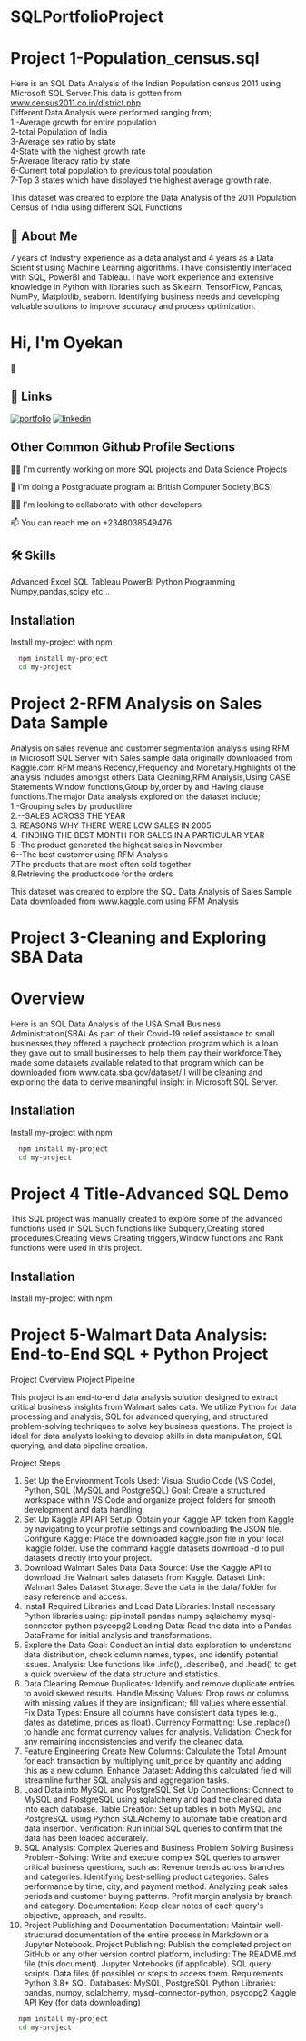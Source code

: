 # SQLPortfolioProject

# Project 1-Population_census.sql

Here is an SQL Data Analysis of the Indian Population census 2011 using Microsoft SQL Server.This data is gotten from www.census2011.co.in/district.php              
Different Data Analysis were performed ranging from;         
1.-Average growth for entire population            
2-total Population of India             
3-Average sex ratio by state              
4-State with the highest growth rate              
5-Average literacy ratio by state            
6-Current total population to previous total population           
7-Top 3 states which have displayed the highest average growth rate.                 


This dataset was created to explore the Data Analysis of the 2011 Population Census of India using different SQL Functions 


## 🚀 About Me
7 years of Industry experience as a data analyst and 4 years as a Data Scientist
using Machine Learning algorithms. I have consistently interfaced with SQL,
PowerBI and Tableau. I have work experience and extensive knowledge in
Python with libraries such as Sklearn, TensorFlow, Pandas, NumPy,
Matplotlib, seaborn. Identifying business needs and developing valuable
solutions to improve accuracy and process optimization.


# Hi, I'm Oyekan
 👋


## 🔗 Links
[![portfolio](https://img.shields.io/badge/my_portfolio-000?style=for-the-badge&logo=ko-fi&logoColor=white)](https://github.com/wolexyg)
[![linkedin](https://img.shields.io/badge/linkedin-0A66C2?style=for-the-badge&logo=linkedin&logoColor=white)](https://www.linkedin.com/in/oyekan-oluwole-gabriel-18965b35/)

## Other Common Github Profile Sections
👩‍💻 I'm currently working on more SQL projects and 
Data Science Projects

🧠 I'm doing a Postgraduate program at British Computer Society(BCS)

👯‍♀️ I'm looking to collaborate with other developers

📫 You can reach me on +2348038549476





## 🛠 Skills
Advanced 
Excel
SQL
Tableau
PowerBI
Python Programming
Numpy,pandas,scipy etc...



## Installation

Install my-project with npm

```bash
  npm install my-project
  cd my-project
```
# Project 2-RFM Analysis on Sales Data Sample

Analysis on sales revenue and customer segmentation analysis using RFM in Microsoft SQL Server with Sales sample data originally downloaded from Kaggle.com
RFM means Recency,Frequency and Monetary.Highlights of the analysis includes amongst others Data Cleaning,RFM Analysis,Using CASE Statements,Window functions,Group by,order by and Having clause functions.The major Data analysis explored on the dataset include;             
1.-Grouping sales by productline             
2.--SALES ACROSS THE YEAR                    
3. REASONS WHY THERE WERE LOW SALES IN 2005            
4.-FINDING THE BEST MONTH FOR SALES IN A PARTICULAR YEAR             
5 -The product generated the highest sales in November        
6--The  best customer using RFM Analysis            
7.The products that are most often sold together           
8.Retrieving the productcode for the orders


This dataset was created to explore the SQL Data Analysis of Sales Sample Data downloaded from www.kaggle.com using RFM Analysis

# Project 3-Cleaning and Exploring SBA Data
# Overview
Here is an SQL Data Analysis of the USA Small Business Administration(SBA).As part of their Covid-19 relief assistance to small businesses,they offered a paycheck
protection program which is a loan they gave out to small businesses to help them pay their workforce.They made some datasets available related to that program which can be downloaded from www.data.sba.gov/dataset/   I will be cleaning and exploring the data to derive meaningful insight in Microsoft
SQL Server.






## Installation

Install my-project with npm

```bash
  npm install my-project
  cd my-project
```

# Project 4 Title-Advanced SQL Demo

This SQL project was manually created to explore some of the advanced functions used in SQL.Such functions like Subquery,Creating stored procedures,Creating views
Creating triggers,Window functions and Rank functions were used in this project.

## Installation

Install my-project with npm


# Project 5-Walmart Data Analysis: End-to-End SQL + Python Project 
Project Overview
Project Pipeline

This project is an end-to-end data analysis solution designed to extract critical business insights from Walmart sales data. We utilize Python for data processing and analysis, SQL for advanced querying, and structured problem-solving techniques to solve key business questions. The project is ideal for data analysts looking to develop skills in data manipulation, SQL querying, and data pipeline creation.

Project Steps
1. Set Up the Environment
Tools Used: Visual Studio Code (VS Code), Python, SQL (MySQL and PostgreSQL)
Goal: Create a structured workspace within VS Code and organize project folders for smooth development and data handling.
2. Set Up Kaggle API
API Setup: Obtain your Kaggle API token from Kaggle by navigating to your profile settings and downloading the JSON file.
Configure Kaggle:
Place the downloaded kaggle.json file in your local .kaggle folder.
Use the command kaggle datasets download -d <dataset-path> to pull datasets directly into your project.
3. Download Walmart Sales Data
Data Source: Use the Kaggle API to download the Walmart sales datasets from Kaggle.
Dataset Link: Walmart Sales Dataset
Storage: Save the data in the data/ folder for easy reference and access.
4. Install Required Libraries and Load Data
Libraries: Install necessary Python libraries using:
pip install pandas numpy sqlalchemy mysql-connector-python psycopg2
Loading Data: Read the data into a Pandas DataFrame for initial analysis and transformations.
5. Explore the Data
Goal: Conduct an initial data exploration to understand data distribution, check column names, types, and identify potential issues.
Analysis: Use functions like .info(), .describe(), and .head() to get a quick overview of the data structure and statistics.
6. Data Cleaning
Remove Duplicates: Identify and remove duplicate entries to avoid skewed results.
Handle Missing Values: Drop rows or columns with missing values if they are insignificant; fill values where essential.
Fix Data Types: Ensure all columns have consistent data types (e.g., dates as datetime, prices as float).
Currency Formatting: Use .replace() to handle and format currency values for analysis.
Validation: Check for any remaining inconsistencies and verify the cleaned data.
7. Feature Engineering
Create New Columns: Calculate the Total Amount for each transaction by multiplying unit_price by quantity and adding this as a new column.
Enhance Dataset: Adding this calculated field will streamline further SQL analysis and aggregation tasks.
8. Load Data into MySQL and PostgreSQL
Set Up Connections: Connect to MySQL and PostgreSQL using sqlalchemy and load the cleaned data into each database.
Table Creation: Set up tables in both MySQL and PostgreSQL using Python SQLAlchemy to automate table creation and data insertion.
Verification: Run initial SQL queries to confirm that the data has been loaded accurately.
9. SQL Analysis: Complex Queries and Business Problem Solving
Business Problem-Solving: Write and execute complex SQL queries to answer critical business questions, such as:
Revenue trends across branches and categories.
Identifying best-selling product categories.
Sales performance by time, city, and payment method.
Analyzing peak sales periods and customer buying patterns.
Profit margin analysis by branch and category.
Documentation: Keep clear notes of each query's objective, approach, and results.
10. Project Publishing and Documentation
Documentation: Maintain well-structured documentation of the entire process in Markdown or a Jupyter Notebook.
Project Publishing: Publish the completed project on GitHub or any other version control platform, including:
The README.md file (this document).
Jupyter Notebooks (if applicable).
SQL query scripts.
Data files (if possible) or steps to access them.
Requirements
Python 3.8+
SQL Databases: MySQL, PostgreSQL
Python Libraries:
pandas, numpy, sqlalchemy, mysql-connector-python, psycopg2
Kaggle API Key (for data downloading)


```bash
  npm install my-project
  cd my-project
```
    
